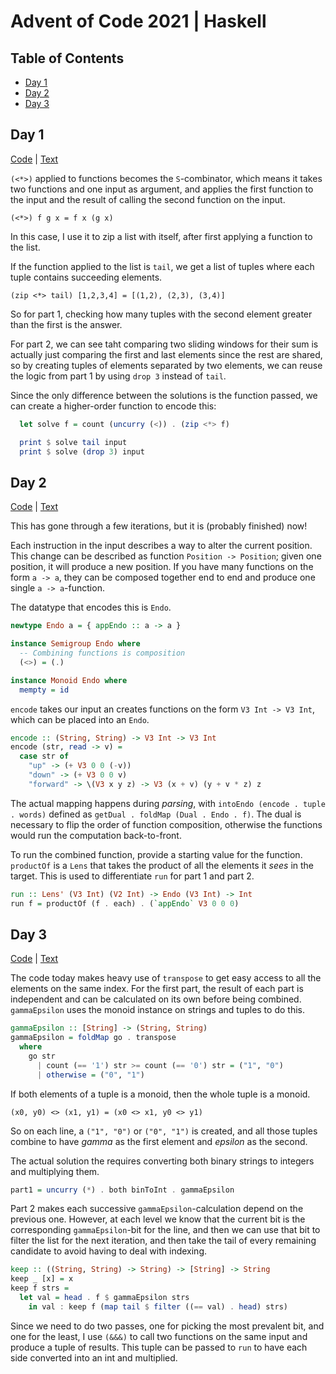 # Advent of Code 2021 | Haskell

## Table of Contents

- [Day 1](#day-1)
- [Day 2](#day-2)
- [Day 3](#day-3)

## Day 1 

[Code](src/Day01.hs) | [Text](https://adventofcode.com/2021/day/1)

`(<*>)` applied to functions becomes the `S`-combinator, which means it takes two
functions and one input as argument, and applies the first function to the input
and the result of calling the second function on the input.

`(<*>) f g x = f x (g x)`

In this case, I use it to zip a list with itself, after first applying a function
 to the list.

If the function applied to the list is `tail`, we get a list of tuples where
 each tuple contains succeeding elements.

`(zip <*> tail) [1,2,3,4] = [(1,2), (2,3), (3,4)]`

So for part 1, checking how many tuples with the second element greater than the first 
is the answer.

For part 2, we can see taht comparing two sliding windows for their sum is
actually just comparing the first and last elements since the rest are shared,
so by creating tuples of elements separated by two elements, we can reuse the
logic from part 1 by using `drop 3` instead of `tail`.

Since the only difference between the solutions is the function passed, we can create a higher-order function to encode this:

```haskell
  let solve f = count (uncurry (<)) . (zip <*> f)

  print $ solve tail input
  print $ solve (drop 3) input
```

## Day 2

[Code](src/Day02.hs) | [Text](https://adventofcode.com/2021/day/2)

This has gone through a few iterations, but it is (probably finished) now!

Each instruction in the input describes a way to alter the current position.
This change can be described as function `Position -> Position`; given one
position, it will produce a new position. If you have many functions on the
form `a -> a`, they can be composed together end to end and produce one single
`a -> a`-function.

The datatype that encodes this is `Endo`.

```haskell
newtype Endo a = { appEndo :: a -> a }

instance Semigroup Endo where
  -- Combining functions is composition
  (<>) = (.)

instance Monoid Endo where
  mempty = id
```

`encode` takes our input an creates functions on the form `V3 Int -> V3 Int`,
which can be placed into an `Endo`.

```haskell
encode :: (String, String) -> V3 Int -> V3 Int
encode (str, read -> v) =
  case str of 
    "up" -> (+ V3 0 0 (-v))
    "down" -> (+ V3 0 0 v)
    "forward" -> \(V3 x y z) -> V3 (x + v) (y + v * z) z
```

The actual mapping happens during *parsing*, with `intoEndo (encode . tuple .
words)` defined as `getDual . foldMap (Dual . Endo . f)`. The dual is necessary
to flip the order of function composition, otherwise the functions would run
the computation back-to-front.

To run the combined function, provide a starting value for the function. `productOf`
is a `Lens` that takes the product of all the elements it *sees* in the target. This is
used to differentiate `run` for part 1 and part 2.

```haskell
run :: Lens' (V3 Int) (V2 Int) -> Endo (V3 Int) -> Int
run f = productOf (f . each) . (`appEndo` V3 0 0 0)
```


## Day 3

[Code](src/Day03.hs) | [Text](https://adventofcode.com/2021/day/3)

The code today makes heavy use of `transpose` to get easy access to all the
elements on the same index. For the first part, the result of each part is
independent and can be calculated on its own before being combined. `gammaEpsilon`
uses the monoid instance on strings and tuples to do this.

```haskell
gammaEpsilon :: [String] -> (String, String)
gammaEpsilon = foldMap go . transpose
  where
    go str
      | count (== '1') str >= count (== '0') str = ("1", "0")
      | otherwise = ("0", "1")

```

If both elements of a tuple is a monoid, then the whole tuple is a monoid.

`(x0, y0) <> (x1, y1) = (x0 <> x1, y0 <> y1)`

So on each line, a `("1", "0")` or `("0", "1")` is created, and all those tuples
combine to have *gamma* as the first element and *epsilon* as the second.

The actual solution the requires converting both binary strings to integers and
multiplying them.

```haskell
part1 = uncurry (*) . both binToInt . gammaEpsilon
```

Part 2 makes each successive `gammaEpsilon`-calculation depend on the previous
one.  However, at each level we know that the current bit is the corresponding
`gammaEpsilon`-bit for the line, and then we can use that bit to filter the
list for the next iteration, and then take the tail of every remaining
candidate to avoid having to deal with indexing.

```haskell
keep :: ((String, String) -> String) -> [String] -> String
keep _ [x] = x
keep f strs =
  let val = head . f $ gammaEpsilon strs
    in val : keep f (map tail $ filter ((== val) . head) strs)
```

Since we need to do two passes, one for picking the most prevalent bit, and one
for the least, I use `(&&&)` to call two functions on the same input and
produce a tuple of results. This tuple can be passed to `run` to have each side
converted into an int and multiplied.
